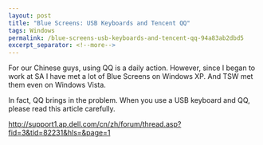 ```yaml
---
layout: post
title: "Blue Screens: USB Keyboards and Tencent QQ"
tags: Windows
permalink: /blue-screens-usb-keyboards-and-tencent-qq-94a83ab2dbd5
excerpt_separator: <!--more-->
---
```

For our Chinese guys, using QQ is a daily action. However, since I began to work at SA I have met a lot of Blue Screens on Windows XP. And TSW met them even on Windows Vista.

In fact, QQ brings in the problem. When you use a USB keyboard and QQ, please read this article carefully.

http://support1.ap.dell.com/cn/zh/forum/thread.asp?fid=3&tid=82231&hls=&page=1
<!--more-->
